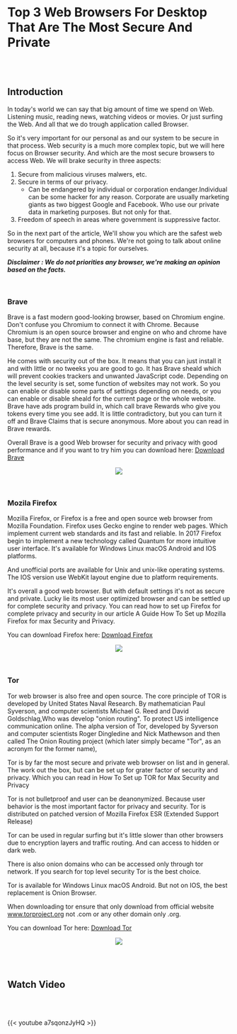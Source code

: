 # Top 3 Web Browsers For Desktop That Are The Most Secure And Private 


<br/>
<br/>

## Introduction

In today's world we can say that big amount of time we spend on Web. Listening music, reading news, watching videos or movies. Or just surfing the Web. And all that we do trough application called Browser.

So it's very important for our personal as and our system to be secure in that process.
Web security is a much more complex topic, but we will here focus on Browser security.
And which are the most secure browsers to access Web.
We will brake security in three aspects:

1. Secure from malicious viruses malwers, etc.
2. Secure in terms of our privacy.
   - Can be endangered by individual or corporation endanger.Individual can be some hacker for any reason. Corporate are usually marketing giants as two biggest Google and Facebook. Who use our private data in marketing purposes. But not only for that.
3. Freedom of speech in areas where government is suppressive factor.

So in the next part of the article, We'll show you which are the safest web browsers for computers and phones. We're not going to talk about online security at all, because it's a topic for ourselves.

**_Disclaimer : We do not priorities any browser, we're making an opinion based on the facts._**

<br/>

### Brave

Brave is a fast modern good-looking browser, based on Chromium engine.
Don't confuse you Chromium to connect it with Chrome.
Because Chromium is an open source browser and engine on who and chrome have base, but they are not the same.
The chromium engine is fast and reliable. Therefore, Brave is the same.

He comes with security out of the box. It means that you can just install it and with little or no tweeks you are good to go.
It has Brave sheald which will prevent cookies trackers and unwanted JavaScript code.
Depending on the level security is set, some function of websites may not work.
So you can enable or disable some parts of settings depending on needs, or you can
enable or disable sheald for the current page or the whole website.
Brave have ads program build in, which call brave Rewards who give you tokens every time you see add.
It is little contradictory, but you can turn it off and Brave Claims that is secure anonymous. More about you can read in Brave rewards.

Overall Brave is a good Web browser for security and privacy with good performance and if you want to try
him you can download here: [Download Brave](https://brave.com/download/)

[<p align="center"><img src="/images/brave.png"></p>](https://brave.com/download/)

<br/>

### Mozila Firefox

Mozilla Firefox, or Firefox is a free and open source web browser from Mozilla Foundation.
Firefox uses Gecko engine to render web pages. Which implement current web standards and its fast and reliable.
In 2017 Firefox begin to implement a new technology called Quantum for more intuitive user interface.
It's available for Windows Linux macOS Android and IOS platforms.

And unofficial ports are available for Unix and unix-like operating systems.
The IOS version use WebKit layout engine due to platform requirements.

It's overall a good web browser.
But with default settings it's not as secure and private.
Lucky lie its most user optimized browser and can be settled up for complete security and privacy.
You can read how to set up Firefox for complete privacy and security in our article A Guide How To Set up Mozilla Firefox for max Security and Privacy.

You can download Firefox here: [Download Firefox](https://www.mozilla.org/en-US/firefox/new/)

[<p align="center"><img src="/images/mozila.png"></p>](https://www.mozilla.org/en-US/firefox/new/)

<br/>

### Tor

Tor web browser is also free and open source. The core principle of TOR is developed by United States Naval Research. By mathematician Paul Syverson, and computer scientists Michael G. Reed and David Goldschlag,Who was develop "onion routing".
To protect US intelligence communication online. The alpha version of Tor, developed by Syverson and computer scientists Roger Dingledine and Nick Mathewson and then called The Onion Routing project (which later simply became "Tor", as an acronym for the former name),

Tor is by far the most secure and private web browser on list and in general. The work out the box, but can be set up for grater factor of security and privacy. Which you can read in How To Set up TOR for Max Security and Privacy

Tor is not bulletproof and user can be deanonymized. Because user behavior is the most important factor for privacy and security. Tor is distributed on patched version of Mozilla Firefox ESR (Extended Support Release)

Tor can be used in regular surfing but it's little slower than other browsers due to encryption layers and traffic routing. And can access to hidden or dark web.

There is also onion domains who can be accessed only through tor network.
If you search for top level security Tor is the best choice.

Tor is available for Windows Linux macOS Android. But not on IOS, the best replacement is Onion Browser.

When downloading tor ensure that only download from official website www.torproject.org not .com or any other domain only .org.

You can download Tor here: [Download Tor](https://www.torproject.org/download/)

[<p align="center"><img src = "/images/tor.png"></p>](https://www.torproject.org/download/)

<br/>
<br/>

## Watch Video

<br/>
<br/>

{{< youtube a7sqonzJyHQ >}}

<br/>
<br/>
<br/>
<br/>

<br/>
<br/>
<br/>
<br/>

<br/>
<br/>
<br/>
<br/>
<br/>

